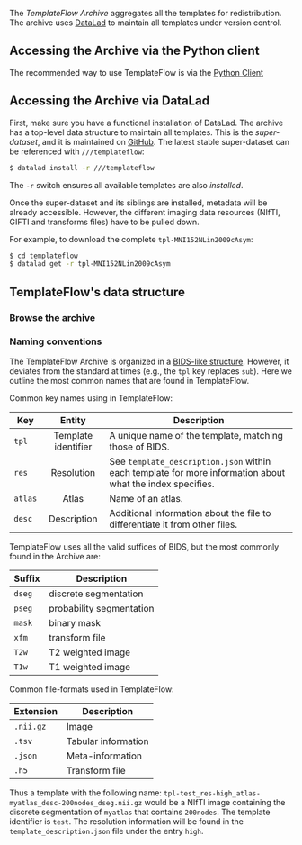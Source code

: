 
The _TemplateFlow Archive_ aggregates all the templates for redistribution.
The archive uses [DataLad][3] to maintain all templates under version control.

## Accessing the Archive via the Python client

The recommended way to use TemplateFlow is via the [Python Client](client.md)

## Accessing the Archive via DataLad

First, make sure you have a functional installation of DataLad.
The archive has a top-level data structure to maintain all templates.
This is the _super-dataset_, and it is maintained on [GitHub][4].
The latest stable super-dataset can be referenced with `///templateflow`:

``` bash
$ datalad install -r ///templateflow
```

The `-r` switch ensures all available templates are also _installed_.

Once the super-dataset and its siblings are installed, metadata will be already accessible.
However, the different imaging data resources (NIfTI, GIFTI and transforms files) have to be pulled down.

For example, to download the complete `tpl-MNI152NLin2009cAsym`:

``` bash
$ cd templateflow
$ datalad get -r tpl-MNI152NLin2009cAsym
```

## TemplateFlow's data structure

### Browse the archive

<div id="tree"></div>
<script>
    $(document).ready(function() {
      $.ajax({
          url : "../assets/templateflow.json",
          dataType: "text",
          success : function (tree) {
              $('#tree').bstreeview({ data: tree });
          }
      });
});
</script>


### Naming conventions

The TemplateFlow Archive is organized in a [BIDS-like structure](https://bids-specification.readthedocs.io/en/derivatives/).
However, it deviates from the standard at times (e.g., the `tpl` key replaces `sub`).
Here we outline the most common names that are found in TemplateFlow.

Common key names using in TemplateFlow:

Key | Entity | Description
--- | :-: | ---
`tpl` | Template identifier | A unique name of the template, matching those of BIDS.
`res` | Resolution | See `template_description.json` within each template for more information about what the index specifies.
`atlas` | Atlas | Name of an atlas.
`desc` | Description | Additional information about the file to differentiate it from other files.

TemplateFlow uses all the valid suffices of BIDS, but the most commonly found in the Archive are:

Suffix | Description
--- | ---
`dseg` | discrete segmentation
`pseg` | probability segmentation
`mask` | binary mask
`xfm` | transform file
`T2w` | T2 weighted image
`T1w` | T1 weighted image

Common file-formats used in TemplateFlow:

Extension | Description
--- | ---
`.nii.gz` | Image
`.tsv`    | Tabular information
`.json`   | Meta-information
`.h5`     | Transform file


Thus a template with the following name:
`tpl-test_res-high_atlas-myatlas_desc-200nodes_dseg.nii.gz` would be a
NIfTI image containing the discrete segmentation of `myatlas` that
contains `200nodes`. The template identifier is `test`.
The resolution information will be found in the `template_description.json`
file under the entry `high`.


[3]: https://datalad.org "DataLad"
[4]: https://github.com/templateflow/templateflow "TemplateFlow repository"